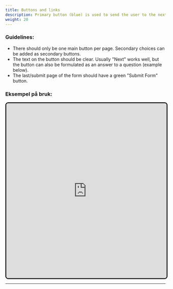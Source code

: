 ```yaml
---
title: Buttons and links
description: Primary button (blue) is used to send the user to the next step.
weight: 20
---
```


### Guidelines:
- There should only be one main button per page. Secondary choices can be added as secondary buttons. 
- The text on the button should be clear. Usually "Next" works well, but the button can also be formulated as an answer to a question (example below).
- The last/submit page of the form should have a green "Submit Form" button.

### Eksempel på bruk:

<iframe style="border: 3px solid rgb(0 0 0 / 90%);border-radius: 9px;" width="100%" height="550" src="https://www.figma.com/proto/b2w3PuS5c0w8vVU3z8KOwp/Altinn-Studio-Komponenter?page-id=7597%3A3003&node-id=7993-11241&node-type=section&viewport=-327%2C406%2C0.2&t=AwLiVigN0aSiZDQe-1&scaling=scale-down&content-scaling=fixed" allowfullscreen></iframe>

---